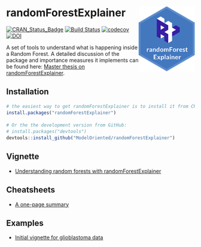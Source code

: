 # randomForestExplainer <img src="man/figures/logo.png" align="right" width="150"/>

[![CRAN_Status_Badge](http://www.r-pkg.org/badges/version/randomForestExplainer)](https://cran.r-project.org/package=randomForestExplainer)
[![Build Status](https://travis-ci.org/ModelOriented/randomForestExplainer.svg?branch=master)](https://travis-ci.org/ModelOriented/randomForestExplainer)
[![codecov](https://codecov.io/gh/ModelOriented/randomForestExplainer/branch/master/graph/badge.svg)](https://codecov.io/gh/ModelOriented/randomForestExplainer)
[![DOI](https://zenodo.org/badge/97007621.svg)](https://zenodo.org/badge/latestdoi/97007621)

A set of tools to understand what is happening inside a Random Forest. A detailed discussion of the package and importance measures it implements can be found here: [Master thesis on randomForestExplainer](https://cdn.staticaly.com/gh/geneticsMiNIng/BlackBoxOpener/master/randomForestExplainer_Master_thesis.pdf).

## Installation

```r
# the easiest way to get randomForestExplainer is to install it from CRAN:
install.packages("randomForestExplainer")

# Or the the development version from GitHub:
# install.packages("devtools")
devtools::install_github("ModelOriented/randomForestExplainer")
```

## Vignette

* [Understanding random forests with randomForestExplainer](https://modeloriented.github.io/randomForestExplainer/articles/randomForestExplainer.html)

## Cheatsheets

* [A one-page summary](https://github.com/ModelOriented/randomForestExplainer/blob/master/materials/cheatsheet.pdf)

## Examples

* [Initial vignette for glioblastoma data](https://htmlpreview.github.io/?https://github.com/geneticsMiNIng/BlackBoxOpener/blob/master/randomForestExplainer/inst/doc/randomForestExplainer.html)
